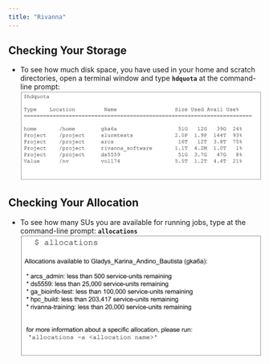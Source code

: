 ```yaml
---
title: "Rivanna"
---
```


## Checking Your Storage

- To see how much disk space, you have used in your home and scratch directories, open a terminal window and type **`hdquota`** at the command-line prompt:
  ![checking storage image](img\checkingstorage.png)

## Checking Your Allocation

- To see how many SUs you are available for running jobs, type at the command-line prompt: **`allocations`**
  ![checking allocation image](img\checkingallocations.png)
